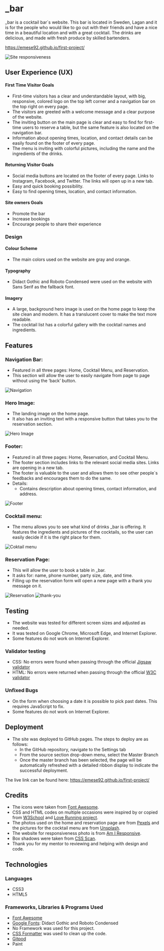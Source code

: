 # _bar
_bar is a cocktail bar`s website. This bar is located in Sweden, Lagan and it is for the people who would like to go out with their friends and have a nice time in a beautiful location and with a great cocktail. The drinks are delicious, and made with fresh produce by skilled bartenders.

https://emese92.github.io/first-project/

![Site responsiveness](/assets/images/responsive1.png)

## User Experience (UX)

   #### First Time Visitor Goals
   * First-time visitors has a clear and understandable layout, with big, responsive, colored logo on the top left corner and a navigation bar on the top right on every page.
   * The visitors are greeted with a welcome message and a clear purpose of the website.
   * The inviting button on the main page is clear and easy to find for first-time users to reserve a table, but the same feature is also located on the navigation bar.
   * Information about opening times, location, and contact details can be easily found on the footer of every page.
   * The menu is inviting with colorful pictures, including the name and the ingredients of the drinks.


   #### Returning Visitor Goals
   * Social media buttons are located on the footer of every page. Links to Instagram, Facebook, and Twitter. The links will open up in a new tab.
   * Easy and quick booking possibility.
   * Easy to find opening times, location, and contact information.

   #### Site owners Goals
   * Promote the bar
   * Increase bookings
   * Encourage people to share their experience

 ### Design

   #### Colour Scheme
   * The main colors used on the website are gray and orange.

   #### Typography
   * Didact Gothic and Roboto Condensed were used on the website with Sans Serif as the fallback font.

   #### Imagery
   * A large, background hero image is used on the home page to keep the site clean and modern. It has a translucent cover to make the text more readable.
   * The cocktail list has a colorful gallery with the cocktail names and ingredients. 

## Features
 ### Navigation Bar: 
   * Featured in all three pages: Home, Cocktail Menu, and Reservation.
   * This section will allow the user to easily navigate from page to page without using the ‘back’ button.

![Navigation](/assets/images/navigation.png)

 ### Hero Image:
   * The landing image on the home page.
   * It also has an inviting text with a responsive button that takes you to the reservation section. 

![Hero Image](/assets/images/hero-image.png)
    
 ### Footer:
   * Featured in all three pages: Home, Reservation, and Cocktail Menu.
   * The footer section includes links to the relevant social media sites. Links are opening in a new tab.
   * The footer is valuable to the user and allows them to see other people`s feedbacks and encourages them to do the same.
   * Details:
       * Contains description about opening times, contact information, and address.

![Footer](/assets/images/footer.png)
    
 ### Cocktail menu:
   * The menu allows you to see what kind of drinks _bar is offering. It features the ingredients and pictures of the cocktails, so the user can easily decide if it is the right place for them.

![Coktail menu](/assets/images/cocktail.png)
    
 ### Reservation Page:
   * This will allow the user to book a table in _bar.
   * It asks for: name, phone number, party size, date, and time.
   * Filling up the reservation form will open a new page with a thank you message on it.

![Reservation](/assets/images/reserv.png)
![thank-you](/assets/images/thankyou.png)
## Testing

   - The website was tested for different screen sizes and adjusted as needed.
   - It was tested on Google Chrome, Microsoft Edge, and Internet Explorer.
   - Some features do not work on Internet Explorer.

 ### Validator testing
 * CSS: No errors were found when passing through the official [Jigsaw  validator](https://jigsaw.w3.org/css-validator/validator?uri=https%3A%2F%2Femese92.github.io%2Ffirst-project%2Fform.html&profile=css3svg&usermedium=all&warning=1&vextwarning=&lang=sv)
 * HTML: No errors were returned when passing through the official [W3C validator](https://validator.w3.org/nu/?doc=https%3A%2F%2Femese92.github.io%2Ffirst-project%2Findex.html)


 ### Unfixed Bugs
 * On the form when choosing a date it is possible to pick past dates. This requires JavaScript to fix.
 * Some features do not work on Internet Explorer.

## Deployment
   * The site was deployed to GitHub pages. The steps to deploy are as follows:
      - In the GitHub repository, navigate to the Settings tab
      - From the source section drop-down menu, select the Master Branch
      - Once the master branch has been selected, the page will be automatically refreshed with a detailed ribbon display to indicate the successful deployment.

The live link can be found here: https://emese92.github.io/first-project/

## Credits
- The icons were taken from [Font Awesome](https://fontawesome.com/v5.15/icons/check-circle?style=solid).
- CSS and HTML codes on multiple occasions were inspired by or copied from [W3School](https://www.w3schools.com/css/default.asp) and [Love Running project](https://github.com/Emese92/love-running.git).
- The photos used on the home and reservation page are from [Pexels](https://www.pexels.com/sv-se/) and the pictures for the cocktail menu are from [Unsplash](https://unsplash.com/).
- The website for responsiveness photo is from [Am I Responsive](http://ami.responsivedesign.is/#).
- Box shadows were taken from [CSS Scan](https://getcssscan.com/css-box-shadow-examples).
- Thank you for my mentor to reviewing and helping with design and code.

## Technologies

 ### Languages
   - CSS3
   - HTML5

 ### Frameworks, Libraries & Programs Used
   - [Font Awesome](https://fontawesome.com/v5.15/icons/check-circle?style=solid)
   - [Google Fonts](https://fonts.google.com/): Didact Gothic and Roboto Condensed
   - No Framework was used for this project.
   - [CSS Formatter](https://webformatter.com/css) was used to clean up the code.
   - [Gitpod](https://gitpod.io/projects)
   - Paint

